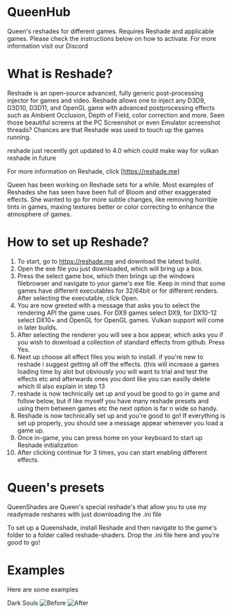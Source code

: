 # QueenHub
Queen's reshades for different games. Requires Reshade and applicable games.
Please check the instructions below on how to activate.
For more information visit our Discord


# What is Reshade?
Reshade is an open-source advanced, fully generic post-processing injector for games and video. Reshade allows one to inject any D3D9, D3D10, D3D11, and OpenGL game with advanced postprocessing effects such as Ambient Occlusion, Depth of Field, color correction and more. Seen those beautiful screens at the PC Screenshot or even Emulator screenshot threads? Chances are that Reshade was used to touch up the games running.

reshade just recently got updated to 4.0 which could make way for vulkan reshade in future

For more information on Reshade, click  [https://reshade.me]

Queen has been working on Reshade sets for a while. Most examples of Reshades she has seen have been full of Bloom and other exaggerated effects. She wanted to go for more subtle changes, like removing horrible tints in games, maxing textures better or color correcting to enhance the atmosphere of games.

# How to set up Reshade?

1. To start, go to https://reshade.me and download the latest build. 
2. Open the exe file you just downloaded, which will bring up a box.
3. Press the select game box, which then brings up the windows filebrowser and navigate to your game's exe file. Keep in mind that some games have different executables for 32/64bit or for different renders. After selecting the executable, click Open.
4. You are now greeted with a message that asks you to select the rendering API the game uses. For DX9 games select DX9, for DX10-12 select DX10+ and OpenGL for OpenGL games. Vulkan support will come in later builds.
5. After selecting the renderer you will see a box appear, which asks you if you wish to download a collection of standard effects from github. Press Yes.
6. Next up choose all effect files you wish to install. if you're new to reshade i suggest getting all off the effects. (this will increase a games loading time by alot but obviously you will want to trial and test the effects etc and afterwards ones you dont like you can easilly delete which ill also explain in step 13
7. reshade is now technically set up and youd be good to go in game and follow below, but if like myself you have many reshade presets and using them between games etc the next option is far n wide so handy. 
8. Reshade is now technically set up and you're good to go! If everything is set up properly, you should see a message appear whenever you load a game up.
9. Once in-game, you can press home on your keyboard to start up Reshade initialization
10. After clicking continue for 3 times, you can start enabling different effects.

# Queen's presets

QueenShades are Queen's special reshade's that allow you to use my readymade reshares with just downloading the .ini file 

To set up a Queenshade, install Reshade and then navigate to the game's folder to a folder called reshade-shaders. Drop the .ini file here and you're good to go!

# Examples 
Here are some examples 

Dark Souls 
![Before](https://github.com/PCGamingEra/queenshades/examples/darksouls/ds1.png "Before")
![After](https://github.com/PCGamingEra/queenshades/examples/darksouls/ds2.png "After")
